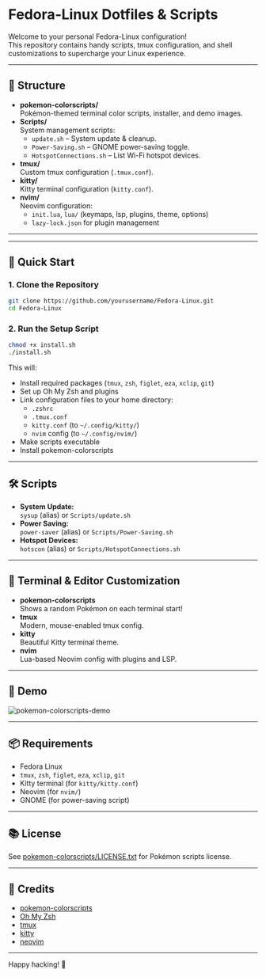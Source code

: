 # Fedora-Linux Dotfiles & Scripts

Welcome to your personal Fedora-Linux configuration!  
This repository contains handy scripts, tmux configuration, and shell customizations to supercharge your Linux experience.

---

## 📁 Structure

- **pokemon-colorscripts/**  
  Pokémon-themed terminal color scripts, installer, and demo images.
- **Scripts/**  
  System management scripts:
  - `update.sh` – System update & cleanup.
  - `Power-Saving.sh` – GNOME power-saving toggle.
  - `HotspotConnections.sh` – List Wi-Fi hotspot devices.
- **tmux/**  
  Custom tmux configuration (`.tmux.conf`).
- **kitty/**  
  Kitty terminal configuration (`kitty.conf`).
- **nvim/**  
  Neovim configuration:
  - `init.lua`, `lua/` (keymaps, lsp, plugins, theme, options)
  - `lazy-lock.json` for plugin management

---

---

## 🚀 Quick Start

### 1. Clone the Repository

```sh
git clone https://github.com/yourusername/Fedora-Linux.git
cd Fedora-Linux
```

### 2. Run the Setup Script

```sh
chmod +x install.sh
./install.sh
```

This will:

- Install required packages (`tmux`, `zsh`, `figlet`, `eza`, `xclip`, `git`)
- Set up Oh My Zsh and plugins
- Link configuration files to your home directory:
  - `.zshrc`
  - `.tmux.conf`
  - `kitty.conf` (to `~/.config/kitty/`)
  - `nvim` config (to `~/.config/nvim/`)
- Make scripts executable
- Install pokemon-colorscripts

---

## 🛠️ Scripts

- **System Update:**  
  `sysup` (alias) or `Scripts/update.sh`
- **Power Saving:**  
  `power-saver` (alias) or `Scripts/Power-Saving.sh`
- **Hotspot Devices:**  
  `hotscon` (alias) or `Scripts/HotspotConnections.sh`

---

## 🎨 Terminal & Editor Customization

- **pokemon-colorscripts**  
  Shows a random Pokémon on each terminal start!
- **tmux**  
  Modern, mouse-enabled tmux config.
- **kitty**  
  Beautiful Kitty terminal theme.
- **nvim**  
  Lua-based Neovim config with plugins and LSP.

---

## 📸 Demo

![pokemon-colorscripts-demo](pokemon-colorscripts/demo_images/pokemon-colorscripts-demo.gif)

---

## 📦 Requirements

- Fedora Linux
- `tmux`, `zsh`, `figlet`, `eza`, `xclip`, `git`
- Kitty terminal (for `kitty/kitty.conf`)
- Neovim (for `nvim/`)
- GNOME (for power-saving script)

---

## 📚 License

See [pokemon-colorscripts/LICENSE.txt](pokemon-colorscripts/LICENSE.txt) for Pokémon scripts license.

---

## 🙏 Credits

- [pokemon-colorscripts](https://github.com/aksh1618/pokemon-colorscripts)
- [Oh My Zsh](https://ohmyz.sh/)
- [tmux](https://github.com/tmux/tmux)
- [kitty](https://sw.kovidgoyal.net/kitty/)
- [neovim](https://neovim.io/)

---

Happy hacking! 🚀
